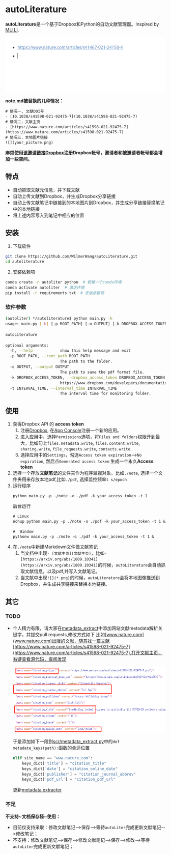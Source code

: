 # autoLiterature
**autoLiterature**是一个基于Dropbox和Python的自动文献管理器。Inspired by [MU LI](https://www.bilibili.com/video/BV1nA41157y4). 

![一个动图](doc/top.gif)

**note.md被替换的几种情况：**
```
# 情况一, 文献DOI号
- [10.1038/s41598-021-92475-7](10.1038/s41598-021-92475-7) 
# 情况二，文献主页
- [https://www.nature.com/articles/s41598-021-92475-7](https://www.nature.com/articles/s41598-021-92475-7)
# 情况三，本地图片链接
![](your_picture.png)
```

**麻烦使用[该邀请链接Dropbox](https://www.dropbox.com/referrals/AADHfuWXiW9pgDQs2L1aWAjUILZWznjXs2U?src=global9)注册Dropbox帐号，邀请者和被邀请者帐号都会增加一些空间。**

## 特点
- 自动抓取文献元信息，并下载文献
- 自动上传文献到Dropbox，并生成Dropbox分享链接
- 自动上传文献笔记中链接到的本地图片到Dropbox，并生成分享链接替换笔记中的本地链接
- 将上述内容写入到笔记中相应的位置


## 安装
1. 下载软件
```bash
git clone https://github.com/WilmerWang/autoLiterature.git
cd autoliterature
```

2. 安装依赖项
```bash
conda create -n autoliter python  # 新建一个conda环境
conda activate autoliter  # 激活环境
pip install -r requirements.txt  # 安装依赖项
```
### 软件参数
```bash
(autoliter) */autoliterature$ python main.py -h
usage: main.py [-h] [-p ROOT_PATH] [-o OUTPUT] [-k DROPBOX_ACCESS_TOKEN] [-t INTERVAL_TIME]

autoLiterature

optional arguments:
  -h, --help            show this help message and exit
  -p ROOT_PATH, --root_path ROOT_PATH
                        The path to the folder.
  -o OUTPUT, --output OUTPUT
                        The path to save the pdf format file.
  -k DROPBOX_ACCESS_TOKEN, --dropbox_access_token DROPBOX_ACCESS_TOKEN
                        https://www.dropbox.com/developers/documentation/python#tutorial
  -t INTERVAL_TIME, --interval_time INTERVAL_TIME
                        The interval time for monitoring folder.
```

## 使用
1. 获得Dropbox API 的 **access token** 
    1. 注册[Dropbox](https://www.dropbox.com/referrals/AADHfuWXiW9pgDQs2L1aWAjUILZWznjXs2U?src=global9), 在[App Console](https://www.dropbox.com/developers/apps)注册一个新的应用。
    2. 进入应用中，选择`Permissions`选项，将`Files and folders`权限开到最大，比如勾上`files.metadata.write`, `files.content.write`, `sharing.write`, `file_requests.write`, `contacts.write`. 
    3. 选择应用中的`Settings`，勾选`Access token expiration`-->`No expiration`, 然后点`Generated access token` 生成一个永久**Access token**
2. 选择一个存放**文献笔记**的文件夹作为程序监视对象，比如`./note`, 选择一个文件夹用来存放本地pdf,比如`./pdf`, 选择监控频率`t s/epoch`
3. 运行程序
    ```
    python main.py -p ./note -o ./pdf -k your_access_token -t 1
    ```
    后台运行
    ```
    # Linux
    nohup python main.py -p ./note -o ./pdf -k your_access_token -t 1 &

    #  Window
    pythonw main.py -p ./note -o ./pdf -k your_access_token -t 1 &
    ```
4. 在`./note`中新建Markdown文件做文献笔记  
    1. 当文档中出现`- [文献主页](文献主页)`，比如`- [https://arxiv.org/abs/1809.10341](https://arxiv.org/abs/1809.10341)`的时候，`autoLiterature`会自动抓取文献信息，以及pdf,并写入文献笔记。
    2. 当文献中出现`![](*.png)`的时候，`autoLiterature`会将本地图像推送到Dropbox，并生成共享链接来替换本地链接。

## 其它
### TODO
- 个人精力有限，请大家在[metadata_extract](scr/metadata_extract.py)中添加网站文献metadata解析关键字，并提交pull requests,修改方式如下
    比如[www.nature.com](www.nature.com)出版的文献，随意找一篇文献[https://www.nature.com/articles/s41598-021-92475-7](https://www.nature.com/articles/s41598-021-92475-7),打开文献主页，右键查看源代码，查阅发现  

    ![](doc/fig1.png)

    于是添加如下一段到[scr/metadata_extract.py](scr/metadata_extract.py)中的`def metadate_keys(path):`函数的合适位置
    ```python
    elif site_name == "www.nature.com":
        keys_dict['title'] = "citation_title"
        keys_dict['date'] = "citation_online_date" 
        keys_dict['publisher'] = "citation_journal_abbrev"
        keys_dict['pdf_url'] = "citation_pdf_url" 
    ```
    更新[metadata extracter](publisher_list.md)

### 不足
**不支持~文档保存怪~使用：**
- 目前仅支持采取：修改文献笔记-->保存-->等待`autoLiter`完成更新文献笔记-->修改笔记；
- 不支持：修改文献笔记-->保存-->修改文献笔记-->保存-->修改-->等待`autoLiter`完成更新文献笔记；

